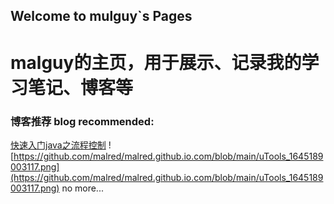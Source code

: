 ## Welcome to mulguy`s Pages

# malguy的主页，用于展示、记录我的学习笔记、博客等

### 博客推荐 blog recommended:

[快速入门java之流程控制](https://blog.csdn.net/m0_60707623/article/details/122986767)
![https://github.com/malred/malred.github.io.com/blob/main/uTools_1645189003117.png](https://github.com/malred/malred.github.io.com/blob/main/uTools_1645189003117.png)
no more...

